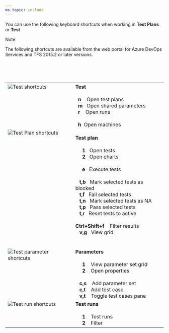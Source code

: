 ```yaml
---
ms.topic: include
---
```



<a id="test-shortcuts"></a>

You can use the following keyboard shortcuts when working in **Test Plans** or **Test**.  

> [!NOTE]  
> The following shortcuts are available from the web portal for Azure DevOps Services and TFS 2015.2 or later versions. 

<table width="70%">
<tbody valign="top">
<tr>
<td><img src="/azure/devops/_shared/_img/keyboard-shortcuts/test-shortcuts.png" alt="Test shortcuts"/></td>
<td>
<strong>Test</strong><br/><br/>
&nbsp;&nbsp;<strong>n</strong>&nbsp;&nbsp;&nbsp;&nbsp;Open test plans<br/>
&nbsp;&nbsp;<strong>m</strong>&nbsp;&nbsp;&nbsp;Open shared parameters<br/> 
&nbsp;&nbsp;<strong>r</strong>&nbsp;&nbsp;&nbsp;&nbsp;Open runs<br/><br/>&nbsp;&nbsp;<strong>h</strong>&nbsp;&nbsp;Open machines<br/>
<!---&nbsp;&nbsp;**l**&nbsp;&nbsp;&nbsp;&nbsp;Open load test    --> 
</td>
<tr><br/><td><img src="/azure/devops/_shared/_img/keyboard-shortcuts/test-plan-shortcuts.png" alt="Test Plan shortcuts"/></td>
<td>

**Test plan**<br/><br/>
&nbsp;&nbsp;&nbsp;&nbsp;&nbsp;**1**&nbsp;&nbsp;&nbsp;Open tests<br/>
&nbsp;&nbsp;&nbsp;&nbsp;&nbsp;**2**&nbsp;&nbsp;&nbsp;Open charts<br/>
<br/>
&nbsp;&nbsp;&nbsp;&nbsp;&nbsp;**e**&nbsp;&nbsp;&nbsp;Execute tests<br/>
<br/>
&nbsp;&nbsp;&nbsp;**t,b**&nbsp;&nbsp;&nbsp;Mark selected tests as blocked<br/>
&nbsp;&nbsp;&nbsp;**t,f**&nbsp;&nbsp;&nbsp;Fail selected tests<br/>
&nbsp;&nbsp;&nbsp;**t,n**&nbsp;&nbsp;&nbsp;Mark selected tests as NA<br/>
&nbsp;&nbsp;&nbsp;**t,p**&nbsp;&nbsp;&nbsp;Pass selected tests<br/>
&nbsp;&nbsp;&nbsp;**t,r**&nbsp;&nbsp;&nbsp;Reset tests to active<br/>
<br/>
**Ctrl+Shift+f**&nbsp;&nbsp;&nbsp;&nbsp;Filter results<br/> 
&nbsp;&nbsp;&nbsp;**v,g**&nbsp;&nbsp;&nbsp;View grid<br/>
<br/>
</td> 
</tr>
<tr><br/><td><img src="/azure/devops/_shared/_img/keyboard-shortcuts/test-parameters-shortcuts.png" alt="Test parameter shortcuts"/></td>
<td>
<strong>Parameters</strong><br/><br/>
&nbsp;&nbsp;&nbsp;&nbsp;&nbsp;<strong>1</strong>&nbsp;&nbsp;&nbsp;&nbsp;View parameter set grid<br/>
&nbsp;&nbsp;&nbsp;&nbsp;&nbsp;<strong>2</strong>&nbsp;&nbsp;&nbsp;&nbsp;Open properties<br/>
<br/>
&nbsp;&nbsp;&nbsp;<strong>c,s</strong>&nbsp;&nbsp;&nbsp;&nbsp;Add parameter set<br/>
&nbsp;&nbsp;&nbsp;<strong>c,t</strong>&nbsp;&nbsp;&nbsp;&nbsp;Add test case<br/>
&nbsp;&nbsp;&nbsp;<strong>v,t</strong>&nbsp;&nbsp;&nbsp;&nbsp;Toggle test cases pane<br/>
</td> 
</tr> 
<tr><br/><td><img src="/azure/devops/_shared/_img/keyboard-shortcuts/test-run-shortcuts.png" alt="Test run shortcuts"/></td>
<td>
<strong>Test runs</strong><br/><br/>
&nbsp;&nbsp;&nbsp;&nbsp;&nbsp;<strong>1</strong>&nbsp;&nbsp;&nbsp;&nbsp;Test runs<br/>
&nbsp;&nbsp;&nbsp;&nbsp;&nbsp;<strong>2</strong>&nbsp;&nbsp;&nbsp;&nbsp;Filter<br/>
</td>
</tr>
</tbody>
</table>
